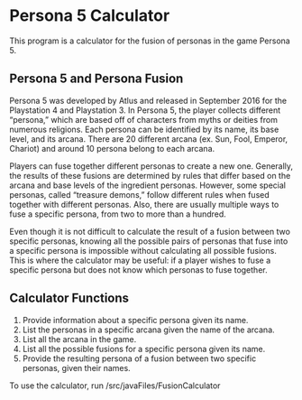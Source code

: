 # Persona 5 Calculator

This program is a calculator for the fusion of personas in the game Persona 5. 

## Persona 5 and Persona Fusion
Persona 5 was developed by Atlus and released in September 2016 for the Playstation 4 and Playstation 3. In Persona 5, the player collects different “persona,” which are based off of characters from myths or deities from numerous religions. Each persona can be identified by its name, its base level, and its arcana. There are 20 different arcana (ex. Sun, Fool, Emperor, Chariot) and around 10 persona belong to each arcana. 

Players can fuse together different personas to create a new one. Generally, the results of these fusions are determined by rules that differ based on the arcana and base levels of the ingredient personas. However, some special personas, called “treasure demons,” follow different rules when fused together with different personas. Also, there are usually multiple ways to fuse a specific persona, from two to more than a hundred.

Even though it is not difficult to calculate the result of a fusion between two specific personas, knowing all the possible pairs of personas that fuse into a specific persona is impossible without calculating all possible fusions. This is where the calculator may be useful: if a player wishes to fuse a specific persona but does not know which personas to fuse together.

## Calculator Functions
1. Provide information about a specific persona given its name.
2. List the personas in a specific arcana given the name of the arcana.
3. List all the arcana in the game.
4. List all the possible fusions for a specific persona given its name.
5. Provide the resulting persona of a fusion between two specific personas, given their names.

To use the calculator, run /src/javaFiles/FusionCalculator